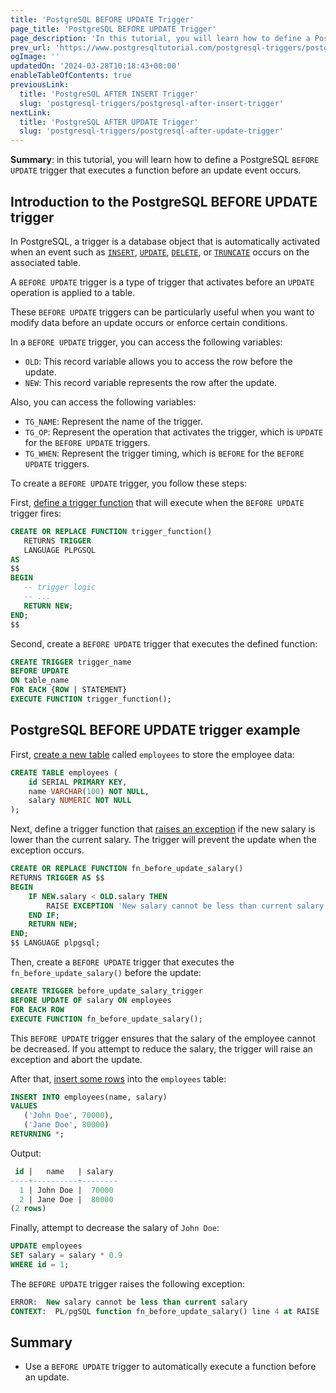```yaml
---
title: 'PostgreSQL BEFORE UPDATE Trigger'
page_title: 'PostgreSQL BEFORE UPDATE Trigger'
page_description: 'In this tutorial, you will learn how to define a PostgreSQL BEFORE UPDATE trigger that executes a function before an update operation occurs.'
prev_url: 'https://www.postgresqltutorial.com/postgresql-triggers/postgresql-before-update-trigger/'
ogImage: ''
updatedOn: '2024-03-28T10:18:43+00:00'
enableTableOfContents: true
previousLink:
  title: 'PostgreSQL AFTER INSERT Trigger'
  slug: 'postgresql-triggers/postgresql-after-insert-trigger'
nextLink:
  title: 'PostgreSQL AFTER UPDATE Trigger'
  slug: 'postgresql-triggers/postgresql-after-update-trigger'
---
```


**Summary**: in this tutorial, you will learn how to define a PostgreSQL `BEFORE UPDATE` trigger that executes a function before an update event occurs.

## Introduction to the PostgreSQL BEFORE UPDATE trigger

In PostgreSQL, a trigger is a database object that is automatically activated when an event such as [`INSERT`](../postgresql-tutorial/postgresql-insert), [`UPDATE`](../postgresql-tutorial/postgresql-update), [`DELETE`](../postgresql-tutorial/postgresql-delete), or [`TRUNCATE`](../postgresql-tutorial/postgresql-truncate-table) occurs on the associated table.

A `BEFORE UPDATE` trigger is a type of trigger that activates before an `UPDATE` operation is applied to a table.

These `BEFORE UPDATE` triggers can be particularly useful when you want to modify data before an update occurs or enforce certain conditions.

In a `BEFORE UPDATE` trigger, you can access the following variables:

- `OLD`: This record variable allows you to access the row before the update.
- `NEW`: This record variable represents the row after the update.

Also, you can access the following variables:

- `TG_NAME`: Represent the name of the trigger.
- `TG_OP`: Represent the operation that activates the trigger, which is `UPDATE` for the `BEFORE UPDATE` triggers.
- `TG_WHEN`: Represent the trigger timing, which is `BEFORE` for the `BEFORE UPDATE` triggers.

To create a `BEFORE UPDATE` trigger, you follow these steps:

First, [define a trigger function](../postgresql-plpgsql/postgresql-create-function) that will execute when the `BEFORE UPDATE` trigger fires:

```sql
CREATE OR REPLACE FUNCTION trigger_function()
   RETURNS TRIGGER
   LANGUAGE PLPGSQL
AS
$$
BEGIN
   -- trigger logic
   -- ...
   RETURN NEW;
END;
$$
```

Second, create a `BEFORE UPDATE` trigger that executes the defined function:

```sql
CREATE TRIGGER trigger_name
BEFORE UPDATE
ON table_name
FOR EACH {ROW | STATEMENT}
EXECUTE FUNCTION trigger_function();
```

## PostgreSQL BEFORE UPDATE trigger example

First, [create a new table](../postgresql-tutorial/postgresql-create-table) called `employees` to store the employee data:

```sql
CREATE TABLE employees (
    id SERIAL PRIMARY KEY,
    name VARCHAR(100) NOT NULL,
    salary NUMERIC NOT NULL
);
```

Next, define a trigger function that [raises an exception](../postgresql-plpgsql/postgresql-exception) if the new salary is lower than the current salary. The trigger will prevent the update when the exception occurs.

```sql
CREATE OR REPLACE FUNCTION fn_before_update_salary()
RETURNS TRIGGER AS $$
BEGIN
    IF NEW.salary < OLD.salary THEN
        RAISE EXCEPTION 'New salary cannot be less than current salary';
    END IF;
    RETURN NEW;
END;
$$ LANGUAGE plpgsql;
```

Then, create a `BEFORE UPDATE` trigger that executes the `fn_before_update_salary()` before the update:

```sql
CREATE TRIGGER before_update_salary_trigger
BEFORE UPDATE OF salary ON employees
FOR EACH ROW
EXECUTE FUNCTION fn_before_update_salary();
```

This `BEFORE UPDATE` trigger ensures that the salary of the employee cannot be decreased. If you attempt to reduce the salary, the trigger will raise an exception and abort the update.

After that, [insert some rows](../postgresql-tutorial/postgresql-insert-multiple-rows) into the `employees` table:

```sql
INSERT INTO employees(name, salary)
VALUES
   ('John Doe', 70000),
   ('Jane Doe', 80000)
RETURNING *;
```

Output:

```sql
 id |   name   | salary
----+----------+--------
  1 | John Doe |  70000
  2 | Jane Doe |  80000
(2 rows)
```

Finally, attempt to decrease the salary of `John Doe`:

```sql
UPDATE employees
SET salary = salary * 0.9
WHERE id = 1;
```

The `BEFORE UPDATE` trigger raises the following exception:

```sql
ERROR:  New salary cannot be less than current salary
CONTEXT:  PL/pgSQL function fn_before_update_salary() line 4 at RAISE
```

## Summary

- Use a `BEFORE UPDATE` trigger to automatically execute a function before an update.
